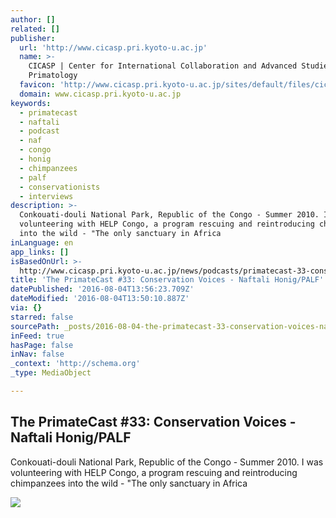 ```yaml
---
author: []
related: []
publisher:
  url: 'http://www.cicasp.pri.kyoto-u.ac.jp'
  name: >-
    CICASP | Center for International Collaboration and Advanced Studies in
    Primatology
  favicon: 'http://www.cicasp.pri.kyoto-u.ac.jp/sites/default/files/cicasp_favicon.ico'
  domain: www.cicasp.pri.kyoto-u.ac.jp
keywords:
  - primatecast
  - naftali
  - podcast
  - naf
  - congo
  - honig
  - chimpanzees
  - palf
  - conservationists
  - interviews
description: >-
  Conkouati-douli National Park, Republic of the Congo - Summer 2010. I was
  volunteering with HELP Congo, a program rescuing and reintroducing chimpanzees
  into the wild - "The only sanctuary in Africa
inLanguage: en
app_links: []
isBasedOnUrl: >-
  http://www.cicasp.pri.kyoto-u.ac.jp/news/podcasts/primatecast-33-conservation-voices-%E2%80%93-naftali-honigpalf
title: 'The PrimateCast #33: Conservation Voices - Naftali Honig/PALF'
datePublished: '2016-08-04T13:56:23.709Z'
dateModified: '2016-08-04T13:50:10.887Z'
via: {}
starred: false
sourcePath: _posts/2016-08-04-the-primatecast-33-conservation-voices-naftali-honigpal.md
inFeed: true
hasPage: false
inNav: false
_context: 'http://schema.org'
_type: MediaObject

---
```

<article style=""><h1>The PrimateCast #33: Conservation Voices - Naftali Honig/PALF</h1><p>Conkouati-douli National Park, Republic of the Congo - Summer 2010. I was volunteering with HELP Congo, a program rescuing and reintroducing chimpanzees into the wild - "The only sanctuary in Africa</p><img src="http://www.cicasp.pri.kyoto-u.ac.jp/sites/default/files/news/palfpicture_podcast_v.2_0.png" /></article>